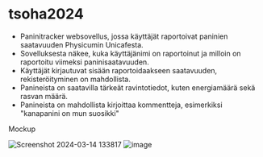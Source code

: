 # tsoha2024

- Paninitracker websovellus, jossa käyttäjät raportoivat paninien saatavuuden Physicumin Unicafesta.
- Sovelluksesta näkee, kuka käyttäjänimi on raportoinut ja milloin on raportoitu viimeksi paninisaatavuuden.
- Käyttäjät kirjautuvat sisään raportoidaakseen saatavuuden, rekisteröityminen on mahdollista.
- Panineista on saatavilla tärkeät ravintotiedot, kuten energiamäärä sekä rasvan määrä.
- Panineista on mahdollista kirjoittaa kommentteja, esimerkiksi "kanapanini on mun suosikki"

Mockup

![Screenshot 2024-03-14 133817](https://github.com/lamtonylam/tsoha2024/assets/63186670/0ed3edbc-3fac-4726-99dd-179fde5346f7)
![image](https://github.com/lamtonylam/tsoha2024/assets/63186670/a85a713d-0796-4979-a0ab-5fa999865b36)
